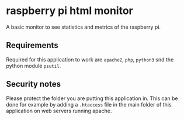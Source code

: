 # raspberry pi html monitor
A basic monitor to see statistics and metrics of the raspberry pi.

## Requirements
Required for this application to work are `apache2`, `php`, `python3` snd the
python module `psutil`.

## Security notes
Please protect the folder you are putting this application in. This can be done
for example by adding a `.htaccess` file in the main folder of this application
on web servers running apache.

